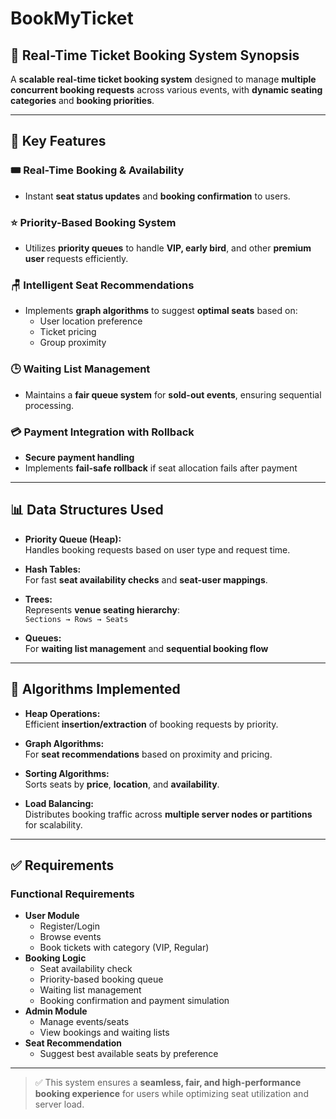 # BookMyTicket
## 🎫 Real-Time Ticket Booking System Synopsis

A **scalable real-time ticket booking system** designed to manage **multiple concurrent booking requests** across various events, with **dynamic seating categories** and **booking priorities**.

---

## 🔑 Key Features

### 🎟 Real-Time Booking & Availability
- Instant **seat status updates** and **booking confirmation** to users.

### ⭐ Priority-Based Booking System
- Utilizes **priority queues** to handle **VIP, early bird**, and other **premium user** requests efficiently.

### 🪑 Intelligent Seat Recommendations
- Implements **graph algorithms** to suggest **optimal seats** based on:
  - User location preference
  - Ticket pricing
  - Group proximity

### 🕒 Waiting List Management
- Maintains a **fair queue system** for **sold-out events**, ensuring sequential processing.

### 💳 Payment Integration with Rollback
- **Secure payment handling**
- Implements **fail-safe rollback** if seat allocation fails after payment

---

## 📊 Data Structures Used

- **Priority Queue (Heap):**  
  Handles booking requests based on user type and request time.

- **Hash Tables:**  
  For fast **seat availability checks** and **seat-user mappings**.

- **Trees:**  
  Represents **venue seating hierarchy**:  
  `Sections → Rows → Seats`

- **Queues:**  
  For **waiting list management** and **sequential booking flow**

---

## 🧠 Algorithms Implemented

- **Heap Operations:**  
  Efficient **insertion/extraction** of booking requests by priority.

- **Graph Algorithms:**  
  For **seat recommendations** based on proximity and pricing.

- **Sorting Algorithms:**  
  Sorts seats by **price**, **location**, and **availability**.

- **Load Balancing:**  
  Distributes booking traffic across **multiple server nodes or partitions** for scalability.

---
## ✅ Requirements

### Functional Requirements
- **User Module**
  - Register/Login
  - Browse events
  - Book tickets with category (VIP, Regular)
- **Booking Logic**
  - Seat availability check
  - Priority-based booking queue
  - Waiting list management
  - Booking confirmation and payment simulation
- **Admin Module**
  - Manage events/seats
  - View bookings and waiting lists
- **Seat Recommendation**
  - Suggest best available seats by preference
---

> ✅ This system ensures a **seamless, fair, and high-performance booking experience** for users while optimizing seat utilization and server load.

